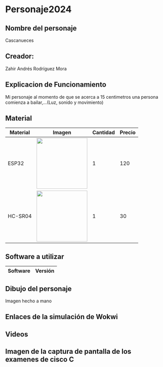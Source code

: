 # Personaje2024
## Nombre del personaje
Cascanueces
## Creador:
Zahir Andrés Rodríguez Mora
## Explicacion de Funcionamiento
Mi personaje al momento de que se acerca a 15 centimetros una persona comienza a bailar,...(Luz, sonido y movimiento)
## Material
|Material|Imagen|Cantidad|Precio|
|--|--|--|--|
|ESP32|<image src="https://github.com/user-attachments/assets/37b2b6be-375c-40e7-8e10-b4b4f1e19a49" width="160"/>|1|120|
|HC-SR04|<image src="https://th.bing.com/th/id/OIP.J8kF8DjgFh24UUKD8S69swAAAA?rs=1&pid=ImgDetMain" width="160"/>|1|30|
## Software a utilizar
|Software|Versión|
|--|--|
## Dibujo del personaje
Imagen hecho a mano
## Enlaces de la simulación de Wokwi
## Videos 
## Imagen de la captura de pantalla de los examenes de cisco C
